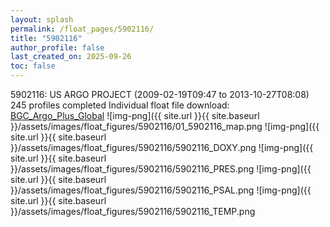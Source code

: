 ```yaml
---
layout: splash
permalink: /float_pages/5902116/
title: "5902116"
author_profile: false
last_created_on: 2025-09-26
toc: false
---
```

 
5902116: US ARGO PROJECT (2009-02-19T09:47 to 2013-10-27T08:08)
245 profiles completed
Individual float file download: [BGC_Argo_Plus_Global](https://ftp.soest.hawaii.edu/bgc_argo_plus/Individual_Floats/outliers_removed/5902116_Sprof_processed.nc)
![img-png]({{ site.url }}{{ site.baseurl }}/assets/images/float_figures/5902116/01_5902116_map.png
![img-png]({{ site.url }}{{ site.baseurl }}/assets/images/float_figures/5902116/5902116_DOXY.png
![img-png]({{ site.url }}{{ site.baseurl }}/assets/images/float_figures/5902116/5902116_PRES.png
![img-png]({{ site.url }}{{ site.baseurl }}/assets/images/float_figures/5902116/5902116_PSAL.png
![img-png]({{ site.url }}{{ site.baseurl }}/assets/images/float_figures/5902116/5902116_TEMP.png
